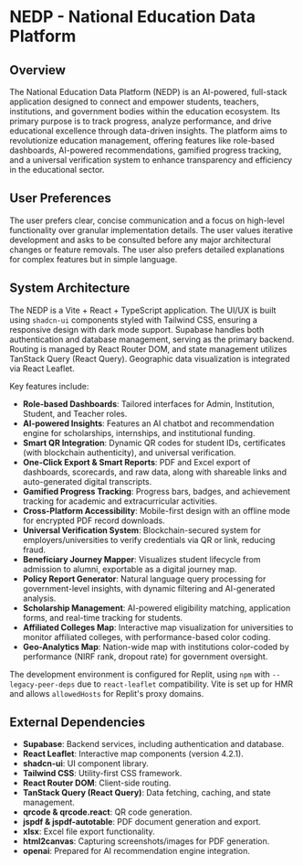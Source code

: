 # NEDP - National Education Data Platform

## Overview
The National Education Data Platform (NEDP) is an AI-powered, full-stack application designed to connect and empower students, teachers, institutions, and government bodies within the education ecosystem. Its primary purpose is to track progress, analyze performance, and drive educational excellence through data-driven insights. The platform aims to revolutionize education management, offering features like role-based dashboards, AI-powered recommendations, gamified progress tracking, and a universal verification system to enhance transparency and efficiency in the educational sector.

## User Preferences
The user prefers clear, concise communication and a focus on high-level functionality over granular implementation details. The user values iterative development and asks to be consulted before any major architectural changes or feature removals. The user also prefers detailed explanations for complex features but in simple language.

## System Architecture
The NEDP is a Vite + React + TypeScript application. The UI/UX is built using `shadcn-ui` components styled with Tailwind CSS, ensuring a responsive design with dark mode support. Supabase handles both authentication and database management, serving as the primary backend. Routing is managed by React Router DOM, and state management utilizes TanStack Query (React Query). Geographic data visualization is integrated via React Leaflet.

Key features include:
- **Role-based Dashboards**: Tailored interfaces for Admin, Institution, Student, and Teacher roles.
- **AI-powered Insights**: Features an AI chatbot and recommendation engine for scholarships, internships, and institutional funding.
- **Smart QR Integration**: Dynamic QR codes for student IDs, certificates (with blockchain authenticity), and universal verification.
- **One-Click Export & Smart Reports**: PDF and Excel export of dashboards, scorecards, and raw data, along with shareable links and auto-generated digital transcripts.
- **Gamified Progress Tracking**: Progress bars, badges, and achievement tracking for academic and extracurricular activities.
- **Cross-Platform Accessibility**: Mobile-first design with an offline mode for encrypted PDF record downloads.
- **Universal Verification System**: Blockchain-secured system for employers/universities to verify credentials via QR or link, reducing fraud.
- **Beneficiary Journey Mapper**: Visualizes student lifecycle from admission to alumni, exportable as a digital journey map.
- **Policy Report Generator**: Natural language query processing for government-level insights, with dynamic filtering and AI-generated analysis.
- **Scholarship Management**: AI-powered eligibility matching, application forms, and real-time tracking for students.
- **Affiliated Colleges Map**: Interactive map visualization for universities to monitor affiliated colleges, with performance-based color coding.
- **Geo-Analytics Map**: Nation-wide map with institutions color-coded by performance (NIRF rank, dropout rate) for government oversight.

The development environment is configured for Replit, using `npm` with `--legacy-peer-deps` due to `react-leaflet` compatibility. Vite is set up for HMR and allows `allowedHosts` for Replit's proxy domains.

## External Dependencies
- **Supabase**: Backend services, including authentication and database.
- **React Leaflet**: Interactive map components (version 4.2.1).
- **shadcn-ui**: UI component library.
- **Tailwind CSS**: Utility-first CSS framework.
- **React Router DOM**: Client-side routing.
- **TanStack Query (React Query)**: Data fetching, caching, and state management.
- **qrcode & qrcode.react**: QR code generation.
- **jspdf & jspdf-autotable**: PDF document generation and export.
- **xlsx**: Excel file export functionality.
- **html2canvas**: Capturing screenshots/images for PDF generation.
- **openai**: Prepared for AI recommendation engine integration.